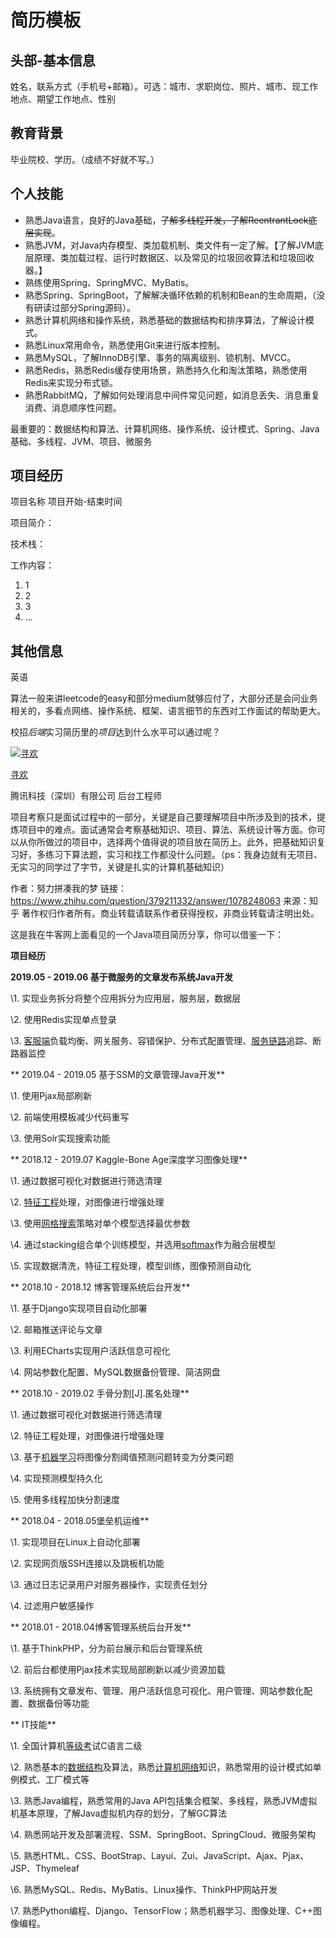# 简历模板

## 头部-基本信息

姓名，联系方式（手机号+邮箱）。可选：城市、求职岗位、照片、城市、现工作地点、期望工作地点、性别 

## 教育背景

毕业院校、学历。（成绩不好就不写。）

## 个人技能

- 熟悉Java语言，良好的Java基础，~~了解多线程开发，了解ReentrantLock底层实现~~。
- 熟悉JVM，对Java内存模型、类加载机制、类文件有一定了解。【了解JVM底层原理、类加载过程、运行时数据区、以及常见的垃圾回收算法和垃圾回收器。】
- 熟练使用Spring、SpringMVC、MyBatis。
- 熟悉Spring、SpringBoot，了解解决循环依赖的机制和Bean的生命周期，（没有研读过部分Spring源码）。
- 熟悉计算机网络和操作系统，熟悉基础的数据结构和排序算法，了解设计模式。
- 熟悉Linux常用命令，熟悉使用Git来进行版本控制。
- 熟悉MySQL，了解InnoDB引擎、事务的隔离级别、锁机制、MVCC。
- 熟悉Redis，熟悉Redis缓存使用场景，熟悉持久化和淘汰策略，熟悉使用Redis来实现分布式锁。
- 熟悉RabbitMQ，了解如何处理消息中间件常见问题，如消息丢失、消息重复消费、消息顺序性问题。

最重要的：数据结构和算法、计算机网络、操作系统、设计模式、Spring、Java基础、多线程、JVM、项目、微服务

## 项目经历

项目名称																				项目开始-结束时间

项目简介：

技术栈：

工作内容：

1. 1
2. 2
3. 3
4. ...



## 其他信息

英语

算法一般来讲leetcode的easy和部分medium就够应付了，大部分还是会问业务相关的，多看点网络、操作系统、框架、语言细节的东西对工作面试的帮助更大。

 

校招*后端*实习简历里的*项目*达到什么水平可以通过呢？

[![寻欢](https://pic2.zhimg.com/50/v2-7042448c861a9b818eab8c7848636248_s.jpg?source=4e949a73)](https://www.zhihu.com/people/zzLikezz)

[寻欢](https://www.zhihu.com/people/zzLikezz)[](https://www.zhihu.com/question/48510028)

腾讯科技（深圳）有限公司 后台工程师

项目考察只是面试过程中的一部分，关键是自己要理解项目中所涉及到的技术，提炼项目中的难点。面试通常会考察基础知识、项目、算法、系统设计等方面。你可以从你所做过的项目中，选择两个值得说的项目放在简历上。此外，把基础知识复习好，多练习下算法题，实习和找工作都没什么问题。（ps：我身边就有无项目、无实习的同学过了字节，关键是扎实的计算机基础知识）



作者：努力拼凑我的梦
链接：https://www.zhihu.com/question/379211332/answer/1078248063
来源：知乎
著作权归作者所有。商业转载请联系作者获得授权，非商业转载请注明出处。

这是我在牛客网上面看见的一个Java项目简历分享，你可以借鉴一下：

**项目经历**

**2019.05 - 2019.06 基于微服务的文章发布系统Java开发**

\1. 实现业务拆分将整个应用拆分为应用层，服务层，数据层

\2. 使用Redis实现单点登录

\3. [客服端](https://www.zhihu.com/search?q=客服端&search_source=Entity&hybrid_search_source=Entity&hybrid_search_extra={"sourceType"%3A"answer"%2C"sourceId"%3A"1078248063"})负载均衡、网关服务、容错保护、分布式配置管理、[服务链路](https://www.zhihu.com/search?q=服务链路&search_source=Entity&hybrid_search_source=Entity&hybrid_search_extra={"sourceType"%3A"answer"%2C"sourceId"%3A"1078248063"})追踪、断路器监控

**
2019.04 - 2019.05 基于SSM的文章管理Java开发**

\1. 使用Pjax局部刷新

\2. 前端使用模板减少代码重写

\3. 使用Solr实现搜索功能

**
2018.12 - 2019.07 Kaggle-Bone Age深度学习图像处理**

\1. 通过数据可视化对数据进行筛选清理

\2. [特征工程](https://www.zhihu.com/search?q=特征工程&search_source=Entity&hybrid_search_source=Entity&hybrid_search_extra={"sourceType"%3A"answer"%2C"sourceId"%3A"1078248063"})处理，对图像进行增强处理

\3. 使用[网格搜索](https://www.zhihu.com/search?q=网格搜索&search_source=Entity&hybrid_search_source=Entity&hybrid_search_extra={"sourceType"%3A"answer"%2C"sourceId"%3A"1078248063"})策略对单个模型选择最优参数

\4. 通过stacking组合单个训练模型，并选用[softmax](https://www.zhihu.com/search?q=softmax&search_source=Entity&hybrid_search_source=Entity&hybrid_search_extra={"sourceType"%3A"answer"%2C"sourceId"%3A"1078248063"})作为融合层模型

\5. 实现数据清洗，特征工程处理，模型训练，图像预测自动化

**
2018.10 - 2018.12 博客管理系统后台开发**

\1. 基于Django实现项目自动化部署

\2. 邮箱推送评论与文章

\3. 利用ECharts实现用户活跃信息可视化

\4. 网站参数化配置、MySQL数据备份管理、简洁网盘

**
2018.10 - 2019.02 手骨分割[J].匿名处理**

\1. 通过数据可视化对数据进行筛选清理

\2. 特征工程处理，对图像进行增强处理

\3. 基于[机器学习](https://www.zhihu.com/search?q=机器学习&search_source=Entity&hybrid_search_source=Entity&hybrid_search_extra={"sourceType"%3A"answer"%2C"sourceId"%3A"1078248063"})将图像分割阈值预测问题转变为分类问题

\4. 实现预测模型持久化

\5. 使用多线程加快分割速度

**
2018.04 - 2018.05堡垒机运维**

\1. 实现项目在Linux上自动化部署

\2. 实现网页版SSH连接以及跳板机功能

\3. 通过日志记录用户对服务器操作，实现责任划分

\4. 过滤用户敏感操作

**
2018.01 - 2018.04博客管理系统后台开发**

\1. 基于ThinkPHP，分为前台展示和后台管理系统

\2. 前后台都使用Pjax技术实现局部刷新以减少资源加载

\3. 系统拥有文章发布、管理、用户活跃信息可视化、用户管理、网站参数化配置、数据备份等功能

**
IT技能**

\1. 全国计算机[等级考](https://www.zhihu.com/search?q=等级考&search_source=Entity&hybrid_search_source=Entity&hybrid_search_extra={"sourceType"%3A"answer"%2C"sourceId"%3A"1078248063"})试C语言二级

\2. 熟悉基本的[数据结构](https://www.zhihu.com/search?q=数据结构&search_source=Entity&hybrid_search_source=Entity&hybrid_search_extra={"sourceType"%3A"answer"%2C"sourceId"%3A"1078248063"})及算法，熟悉[计算机网络](https://www.zhihu.com/search?q=计算机网络&search_source=Entity&hybrid_search_source=Entity&hybrid_search_extra={"sourceType"%3A"answer"%2C"sourceId"%3A"1078248063"})知识，熟悉常用的设计模式如单例模式、工厂模式等

\3. 熟悉Java编程，熟悉常用的Java API包括集合框架、多线程，熟悉JVM虚拟机基本原理，了解Java虚拟机内存的划分，了解GC算法

\4. 熟悉网站开发及部署流程、SSM、SpringBoot、SpringCloud、微服务架构

\5. 熟悉HTML、CSS、BootStrap、Layui、Zui、JavaScript、Ajax、Pjax、JSP、Thymeleaf

\6. 熟悉MySQL、Redis、MyBatis、Linux操作、ThinkPHP网站开发

\7. 熟悉Python编程、Django、TensorFlow；熟悉机器学习、图像处理、C++图像编程。
